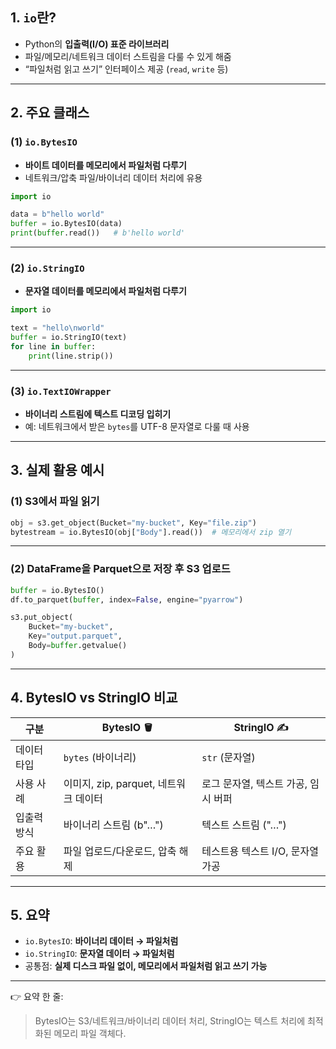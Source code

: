 ## 1. `io`란?

- Python의 **입출력(I/O) 표준 라이브러리**
- 파일/메모리/네트워크 데이터 스트림을 다룰 수 있게 해줌
- “파일처럼 읽고 쓰기” 인터페이스 제공 (`read`, `write` 등)

---

## 2. 주요 클래스

### (1) `io.BytesIO`

- **바이트 데이터를 메모리에서 파일처럼 다루기**
- 네트워크/압축 파일/바이너리 데이터 처리에 유용

```python
import io

data = b"hello world"
buffer = io.BytesIO(data)
print(buffer.read())   # b'hello world'

```

---

### (2) `io.StringIO`

- **문자열 데이터를 메모리에서 파일처럼 다루기**

```python
import io

text = "hello\nworld"
buffer = io.StringIO(text)
for line in buffer:
    print(line.strip())

```

---

### (3) `io.TextIOWrapper`

- **바이너리 스트림에 텍스트 디코딩 입히기**
- 예: 네트워크에서 받은 `bytes`를 UTF-8 문자열로 다룰 때 사용

---

## 3. 실제 활용 예시

### (1) S3에서 파일 읽기

```python
obj = s3.get_object(Bucket="my-bucket", Key="file.zip")
bytestream = io.BytesIO(obj["Body"].read())  # 메모리에서 zip 열기

```

---

### (2) DataFrame을 Parquet으로 저장 후 S3 업로드

```python
buffer = io.BytesIO()
df.to_parquet(buffer, index=False, engine="pyarrow")

s3.put_object(
    Bucket="my-bucket",
    Key="output.parquet",
    Body=buffer.getvalue()
)

```

---

## 4. BytesIO vs StringIO 비교

| 구분 | BytesIO 🪣 | StringIO ✍️ |
| --- | --- | --- |
| 데이터 타입 | `bytes` (바이너리) | `str` (문자열) |
| 사용 사례 | 이미지, zip, parquet, 네트워크 데이터 | 로그 문자열, 텍스트 가공, 임시 버퍼 |
| 입출력 방식 | 바이너리 스트림 (b"…") | 텍스트 스트림 ("…") |
| 주요 활용 | 파일 업로드/다운로드, 압축 해제 | 테스트용 텍스트 I/O, 문자열 가공 |

---

## 5. 요약

- `io.BytesIO`: **바이너리 데이터 → 파일처럼**
- `io.StringIO`: **문자열 데이터 → 파일처럼**
- 공통점: **실제 디스크 파일 없이, 메모리에서 파일처럼 읽고 쓰기 가능**

---

👉 요약 한 줄:

> BytesIO는 S3/네트워크/바이너리 데이터 처리, StringIO는 텍스트 처리에 최적화된 메모리 파일 객체다.
>
